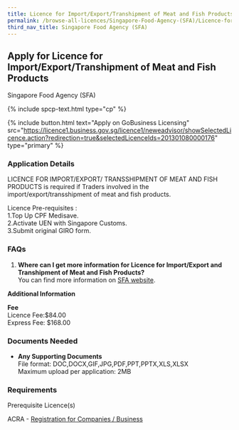 ```yaml
---
title: Licence for Import/Export/Transhipment of Meat and Fish Products
permalink: /browse-all-licences/Singapore-Food-Agency-(SFA)/Licence-for-Import-Export-Transhipment-of-Meat-and-Fish-Products
third_nav_title: Singapore Food Agency (SFA)
---
```


## Apply for Licence for Import/Export/Transhipment of Meat and Fish Products

Singapore Food Agency (SFA)

{% include spcp-text.html type="cp" %}

{% include button.html text="Apply on GoBusiness Licensing" src="https://licence1.business.gov.sg/licence1/neweadvisor/showSelectedLicence.action?redirection=true&selectedLicenceIds=201301080000176" type="primary" %}

<H3>Application Details</H3>

<p>LICENCE FOR IMPORT/EXPORT/ TRANSSHIPMENT OF MEAT AND FISH PRODUCTS is required if Traders involved in the import/export/transshipment of meat and fish products.</p>
<p>Licence Pre-requisites : <br />1.Top Up CPF Medisave. <br />2.Activate UEN with Singapore Customs. <br />3.Submit original GIRO form.</p>
<h3>FAQs</h3>
<ol>
<li><strong>Where can I get more information for Licence for Import/Export and Transhipment of Meat and Fish Products?</strong><br />You can find more information on <a href="https://www.sfa.gov.sg/food-import-export/conditions-for-specific-types-of-food-for-import" target="_blank" rel="noopener">SFA website</a>.</li>
</ol>

<strong>Additional Information</strong>

<p><strong>Fee</strong><br />Licence Fee:$84.00<br />Express Fee: $168.00</p>

<H3>Documents Needed</H3>

<ul>
 <li><strong>Any Supporting Documents</strong><br />File format: DOC,DOCX,GIF,JPG,PDF,PPT,PPTX,XLS,XLSX<br />Maximum upload per application: 2MB</strong></li>
 </ul>

<H3>Requirements</H3>

<p>Prerequisite Licence(s)</p>
 <p>ACRA - <a href="https://www.acra.gov.sg/Home/" target="_blank" rel="noopener">Registration for Companies / Business</a></p>


